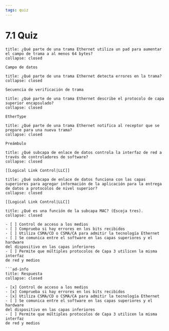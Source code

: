 ```yaml
---
tags: quiz
---
```

# 7.1 Quiz
```ad-question
title: ¿Qué parte de una trama Ethernet utiliza un pad para aumentar el campo de trama a al menos 64 bytes?
collapse: closed

Campo de datos

```
```ad-question
title: ¿Qué parte de una trama Ethernet detecta errores en la trama?
collapse: closed

Secuencia de verificación de trama

```
```ad-question
title: ¿Qué parte de una trama Ethernet describe el protocolo de capa superior encapsulado?
collapse: closed

EtherType

```
```ad-question
title: ¿Qué parte de una trama Ethernet notifica al receptor que se prepare para una nueva trama?
collapse: closed

Preámbulo

```
```ad-question
title: ¿Qué subcapa de enlace de datos controla la interfaz de red a través de controladores de software?
collapse: closed

[[Logical Link Control|LLC]]

```

```ad-question
title: ¿Qué subcapa de enlace de datos funciona con las capas superiores para agregar información de la aplicación para la entrega de datos a protocolos de nivel superior?
collapse: closed

[[Logical Link Control|LLC]]

```

```ad-question
title: ¿Qué es una función de la subcapa MAC? (Escoja tres).
collapse: closed

- [ ] Control de acceso a los medios
- [ ] Comprueba si hay errores en los bits recibidos
- [ ] Utiliza CSMA/CD o CSMA/CA para admitir la tecnología Ethernet
- [ ] Se comunica entre el software en las capas superiores y el hardware
del dispositivo en las capas inferiores
- [ ] Permite que múltiples protocolos de Capa 3 utilicen la misma interfaz
de red y medios

```ad-info
title: Respuesta
collapse: closed

- [x] Control de acceso a los medios
- [x] Comprueba si hay errores en los bits recibidos
- [x] Utiliza CSMA/CD o CSMA/CA para admitir la tecnología Ethernet
- [ ] Se comunica entre el software en las capas superiores y el hardware
del dispositivo en las capas inferiores
- [ ] Permite que múltiples protocolos de Capa 3 utilicen la misma interfaz
de red y medios

```




